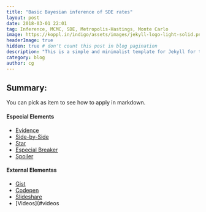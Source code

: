 ```yaml
---
title: "Basic Bayesian inference of SDE rates"
layout: post
date: 2018-03-01 22:01
tag: Inference, MCMC, SDE, Metropolis-Hastings, Monte Carlo
image: https://koppl.in/indigo/assets/images/jekyll-logo-light-solid.png
headerImage: true
hidden: true # don't count this post in blog pagination
description: "This is a simple and minimalist template for Jekyll for those who likes to eat noodlees."
category: blog
author: cg
---
```


## Summary:

You can pick as item to see how to apply in markdown.

#### Especial Elements
- [Evidence](#evidence)
- [Side-by-Side](#side-by-side)
- [Star](#star)
- [Especial Breaker](#especial-breaker)
- [Spoiler](#spoiler)

#### External Elementss
- [Gist](#gist)
- [Codepen](#codepen)
- [Slideshare](#slideshare)
- [Videos](#videos




